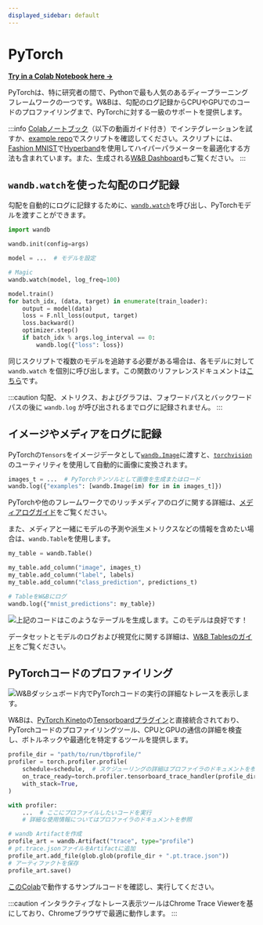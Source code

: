 ```yaml
---
displayed_sidebar: default
---
```



# PyTorch

[**Try in a Colab Notebook here →**](http://wandb.me/intro)

PyTorchは、特に研究者の間で、Pythonで最も人気のあるディープラーニングフレームワークの一つです。W&Bは、勾配のログ記録からCPUやGPUでのコードのプロファイリングまで、PyTorchに対する一級のサポートを提供します。

:::info
[Colabノートブック](https://colab.research.google.com/github/wandb/examples/blob/master/colabs/pytorch/Simple\_PyTorch\_Integration.ipynb)（以下の動画ガイド付き）でインテグレーションを試すか、[example repo](https://github.com/wandb/examples)でスクリプトを確認してください。スクリプトには、[Fashion MNIST](https://github.com/wandb/examples/tree/master/examples/pytorch/pytorch-cnn-fashion)で[Hyperband](https://arxiv.org/abs/1603.06560)を使用してハイパーパラメーターを最適化する方法も含まれています。また、生成される[W&B Dashboard](https://wandb.ai/wandb/keras-fashion-mnist/runs/5z1d85qs)もご覧ください。
:::

## `wandb.watch`を使った勾配のログ記録

勾配を自動的にログに記録するために、[`wandb.watch`](../../ref/python/watch.md)を呼び出し、PyTorchモデルを渡すことができます。

```python
import wandb

wandb.init(config=args)

model = ...  # モデルを設定

# Magic
wandb.watch(model, log_freq=100)

model.train()
for batch_idx, (data, target) in enumerate(train_loader):
    output = model(data)
    loss = F.nll_loss(output, target)
    loss.backward()
    optimizer.step()
    if batch_idx % args.log_interval == 0:
        wandb.log({"loss": loss})
```

同じスクリプトで複数のモデルを追跡する必要がある場合は、各モデルに対して `wandb.watch` を個別に呼び出します。この関数のリファレンスドキュメントは[こちら](../../ref/python/watch.md)です。

:::caution
勾配、メトリクス、およびグラフは、フォワードパスとバックワードパスの後に `wandb.log` が呼び出されるまでログに記録されません。
:::

## イメージやメディアをログに記録

PyTorchの`Tensors`をイメージデータとして[`wandb.Image`](../../ref/python/data-types/image.md)に渡すと、[`torchvision`](https://pytorch.org/vision/stable/index.html)のユーティリティを使用して自動的に画像に変換されます。

```python
images_t = ...  # PyTorchテンソルとして画像を生成またはロード
wandb.log({"examples": [wandb.Image(im) for im in images_t]})
```

PyTorchや他のフレームワークでのリッチメディアのログに関する詳細は、[メディアログガイド](../track/log/media.md)をご覧ください。

また、メディアと一緒にモデルの予測や派生メトリクスなどの情報を含めたい場合は、`wandb.Table`を使用します。

```python
my_table = wandb.Table()

my_table.add_column("image", images_t)
my_table.add_column("label", labels)
my_table.add_column("class_prediction", predictions_t)

# TableをW&Bにログ
wandb.log({"mnist_predictions": my_table})
```

![上記のコードはこのようなテーブルを生成します。このモデルは良好です！](/images/integrations/pytorch_example_table.png)

データセットとモデルのログおよび視覚化に関する詳細は、[W&B Tablesのガイド](../tables/intro.md)をご覧ください。

## PyTorchコードのプロファイリング

![W&Bダッシュボード内でPyTorchコードの実行の詳細なトレースを表示します。](/images/integrations/pytorch_example_dashboard.png)

W&Bは、[PyTorch Kineto](https://github.com/pytorch/kineto)の[Tensorboardプラグイン](https://github.com/pytorch/kineto/blob/master/tb\_plugin/README.md)と直接統合されており、PyTorchコードのプロファイリングツール、CPUとGPUの通信の詳細を検査し、ボトルネックや最適化を特定するツールを提供します。

```python
profile_dir = "path/to/run/tbprofile/"
profiler = torch.profiler.profile(
    schedule=schedule,  # スケジューリングの詳細はプロファイラのドキュメントを参照
    on_trace_ready=torch.profiler.tensorboard_trace_handler(profile_dir),
    with_stack=True,
)

with profiler:
    ...  # ここにプロファイルしたいコードを実行
    # 詳細な使用情報についてはプロファイラのドキュメントを参照

# wandb Artifactを作成
profile_art = wandb.Artifact("trace", type="profile")
# pt.trace.jsonファイルをArtifactに追加
profile_art.add_file(glob.glob(profile_dir + ".pt.trace.json"))
# アーティファクトを保存
profile_art.save()
```

[このColab](http://wandb.me/trace-colab)で動作するサンプルコードを確認し、実行してください。

:::caution
インタラクティブなトレース表示ツールはChrome Trace Viewerを基にしており、Chromeブラウザで最適に動作します。
:::
